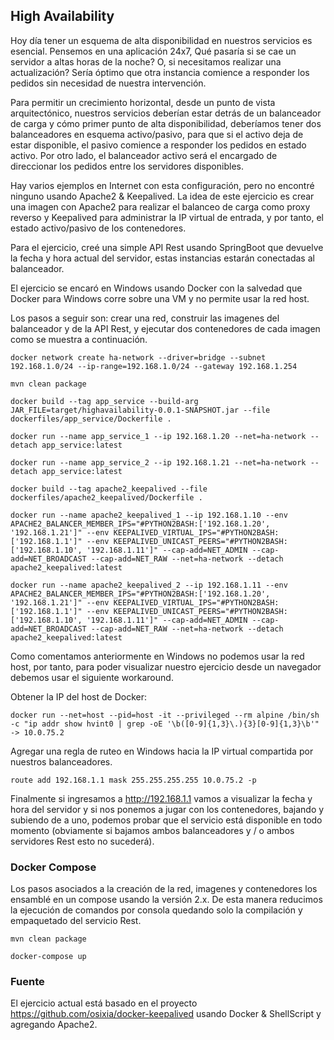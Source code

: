 ## High Availability

Hoy día tener un esquema de alta disponibilidad en nuestros servicios es esencial. Pensemos en una aplicación 24x7, Qué pasaría si se cae un servidor a altas horas de la noche? O, si necesitamos realizar una actualización? Sería óptimo que otra instancia comience a responder los pedidos sin necesidad de nuestra intervención.

Para permitir un crecimiento horizontal, desde un punto de vista arquitectónico, nuestros servicios deberían estar detrás de un balanceador de carga y cómo primer punto de alta disponibilidad, deberíamos tener dos balanceadores en esquema activo/pasivo, para que si el activo deja de estar disponible, el pasivo comience a responder los pedidos en estado activo. Por otro lado, el balanceador activo será el encargado de direccionar los pedidos entre los servidores disponibles.

Hay varios ejemplos en Internet con esta configuración, pero no encontré ninguno usando Apache2 & Keepalived. La idea de este ejercicio es crear una imagen con Apache2 para realizar el balanceo de carga como proxy reverso y Keepalived para administrar la IP virtual de entrada, y por tanto, el estado activo/pasivo de los contenedores.

Para el ejercicio, creé una simple API Rest usando SpringBoot que devuelve la fecha y hora actual del servidor, estas instancias estarán conectadas al balanceador.  

El ejercicio se encaró en Windows usando Docker con la salvedad que Docker para Windows corre sobre una VM y no permite usar la red host.

Los pasos a seguir son: crear una red, construir las imagenes del balanceador y de la API Rest, y ejecutar dos contenedores de cada imagen como se muestra a continuación.

```
docker network create ha-network --driver=bridge --subnet 192.168.1.0/24 --ip-range=192.168.1.0/24 --gateway 192.168.1.254

mvn clean package

docker build --tag app_service --build-arg JAR_FILE=target/highavailability-0.0.1-SNAPSHOT.jar --file dockerfiles/app_service/Dockerfile .

docker run --name app_service_1 --ip 192.168.1.20 --net=ha-network --detach app_service:latest

docker run --name app_service_2 --ip 192.168.1.21 --net=ha-network --detach app_service:latest

docker build --tag apache2_keepalived --file dockerfiles/apache2_keepalived/Dockerfile .

docker run --name apache2_keepalived_1 --ip 192.168.1.10 --env APACHE2_BALANCER_MEMBER_IPS="#PYTHON2BASH:['192.168.1.20', '192.168.1.21']" --env KEEPALIVED_VIRTUAL_IPS="#PYTHON2BASH:['192.168.1.1']" --env KEEPALIVED_UNICAST_PEERS="#PYTHON2BASH:['192.168.1.10', '192.168.1.11']" --cap-add=NET_ADMIN --cap-add=NET_BROADCAST --cap-add=NET_RAW --net=ha-network --detach apache2_keepalived:latest

docker run --name apache2_keepalived_2 --ip 192.168.1.11 --env APACHE2_BALANCER_MEMBER_IPS="#PYTHON2BASH:['192.168.1.20', '192.168.1.21']" --env KEEPALIVED_VIRTUAL_IPS="#PYTHON2BASH:['192.168.1.1']" --env KEEPALIVED_UNICAST_PEERS="#PYTHON2BASH:['192.168.1.10', '192.168.1.11']" --cap-add=NET_ADMIN --cap-add=NET_BROADCAST --cap-add=NET_RAW --net=ha-network --detach apache2_keepalived:latest
```

Como comentamos anteriormente en Windows no podemos usar la red host, por tanto, para poder visualizar nuestro ejercicio desde un navegador debemos usar el siguiente workaround.

Obtener la IP del host de Docker:

```
docker run --net=host --pid=host -it --privileged --rm alpine /bin/sh -c "ip addr show hvint0 | grep -oE '\b([0-9]{1,3}\.){3}[0-9]{1,3}\b'"
-> 10.0.75.2
```

Agregar una regla de ruteo en Windows hacia la IP virtual compartida por nuestros balanceadores.

```
route add 192.168.1.1 mask 255.255.255.255 10.0.75.2 -p
```

Finalmente si ingresamos a http://192.168.1.1 vamos a visualizar la fecha y hora del servidor y si nos ponemos a jugar con los contenedores, bajando y subiendo de a uno, podemos probar que el servicio está disponible en todo momento (obviamente si bajamos ambos balanceadores y / o ambos servidores Rest esto no sucederá).


### Docker Compose

Los pasos asociados a la creación de la red, imagenes y contenedores los ensamblé en un compose usando la versión 2.x. De esta manera reducimos la ejecución de comandos por consola quedando solo la compilación y empaquetado del servicio Rest.

```
mvn clean package

docker-compose up
```

### Fuente

El ejercicio actual está basado en el proyecto https://github.com/osixia/docker-keepalived usando Docker & ShellScript y agregando Apache2.
